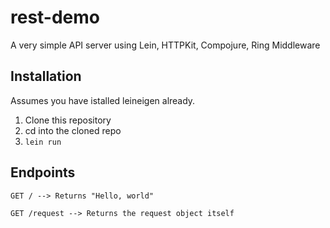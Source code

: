 # rest-demo

A very simple API server using Lein, HTTPKit, Compojure, Ring Middleware

## Installation

Assumes you have istalled leineigen already.

1. Clone this repository
2. cd into the cloned repo
3. `lein run`

## Endpoints

```
GET / --> Returns "Hello, world"
```
```
GET /request --> Returns the request object itself
```